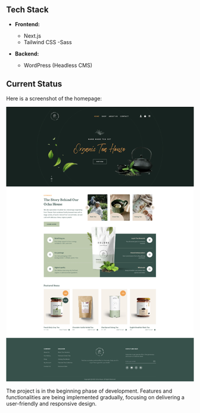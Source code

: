 ## Tech Stack

- **Frontend:**

  - Next.js
  - Tailwind CSS
    -Sass

- **Backend:**
  - WordPress (Headless CMS)

## Current Status

Here is a screenshot of the homepage:

![Homepage Screenshot](./public/images/screenshot-home.png)


The project is in the beginning phase of development. Features and functionalities are being implemented gradually, focusing on delivering a user-friendly and responsive design.

